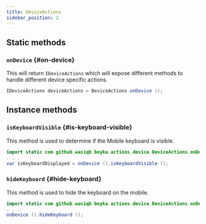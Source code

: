 ```yaml
---
title: DeviceActions
sidebar_position: 2
---
```


## Static methods

### `onDevice` {#on-device}

This will return `IDeviceActions` which will expose different methods to handle different device specific actions.

```java
IDeviceActions deviceActions = DeviceActions.onDevice ();
```

## Instance methods

### `isKeyboardVisible` {#is-keyboard-visible}

This method is used to determine if the Mobile keyboard is visible.

```java
import static com.github.wasiqb.boyka.actions.device.DeviceActions.onDevice;
. . .
var isKeyboardDisplayed = onDevice ().isKeyboardVisible ();
```

### `hideKeyboard` {#hide-keyboard}

This method is used to hide the keyboard on the mobile.

```java
import static com.github.wasiqb.boyka.actions.device.DeviceActions.onDevice;
. . .
onDevice ().hideKeyboard ();
```
